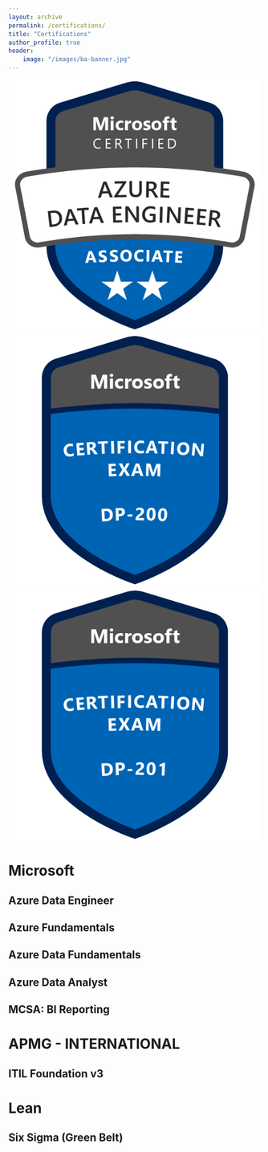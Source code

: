 ```yaml
---
layout: archive
permalink: /certifications/
title: "Certifications"
author_profile: true
header:
    image: "/images/ba-banner.jpg"
---  
```

![](/images/badges/azure-data-engineer.png)<!-- -->
![](/images/badges/dp-200.png)<!-- -->
![](/images/badges/dp-201.png)<!-- -->

# Microsoft
## Azure Data Engineer

## Azure Fundamentals

## Azure Data Fundamentals

## Azure Data Analyst

## MCSA: BI Reporting

# APMG - INTERNATIONAL
## ITIL Foundation v3

# Lean
## Six Sigma (Green Belt)